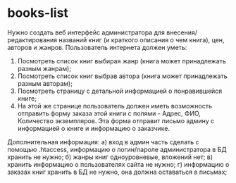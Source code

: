 # books-list

Нужно создать веб интерфейс администратора для внесения/редактирования названий книг (и краткого описания о чем книга), цен, авторов и жанров.
Пользователь интернета должен уметь:
1. Посмотреть список книг выбирая жанр (книга может принадлежать разным жанрам);
2. Посмотреть список книг выбрав автора (книга может принадлежать разным авторам);
3. Посмотреть страницу с детальной информацией о понравившейся книге;
4. На этой же странице пользователь должен иметь возможность
отправить форму заказа этой книги с полями - Адрес, ФИО, Количество экземпляров.
Эта форма отправит письмо админу с информацией о книге и информацию о заказчике. 

Дополнительная информация:
а) вход в админ часть сделать с помощью .htaccess, информацию о логин/пароле администратора в БД хранить не нужно;
б) жанры книг одноуровневые, вложений нет;
в) хранить информацию о пользователях сайта не нужно;
г) информацию о заказах книг хранить в БД не нужно, она должна оставаться в письмах;
